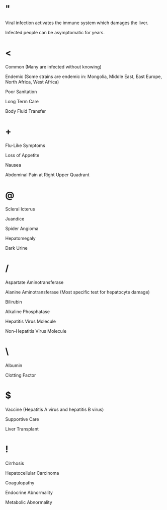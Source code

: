 # "

Viral infection activates the immune system which damages the liver.

Infected people can be asymptomatic for years.

# <

Common
(Many are infected without knowing)

Endemic
(Some strains are endemic in: Mongolia, Middle East, East Europe, North Africa, West Africa)

Poor Sanitation

Long Term Care

Body Fluid Transfer

# +

Flu-Like Symptoms

Loss of Appetite

Nausea

Abdominal Pain at Right Upper Quadrant

# @

Scleral Icterus

Juandice

Spider Angioma

Hepatomegaly

Dark Urine

# /

Aspartate Aminotransferase

Alanine Aminotransferase
(Most specific test for hepatocyte damage)

Bilirubin

Alkaline Phosphatase

Hepatitis Virus Molecule

Non-Hepatitis Virus Molecule

# \

Albumin

Clotting Factor

# $

Vaccine
(Hepatitis A virus and hepatitis B virus)

Supportive Care

Liver Transplant

# !

Cirrhosis

Hepatocellular Carcinoma

Coagulopathy

Endocrine Abnormality

Metabolic Abnormality
